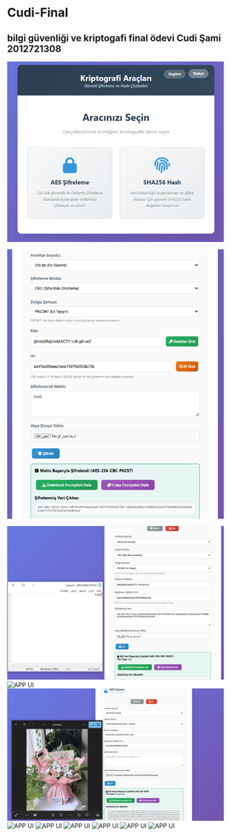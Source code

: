 # Cudi-Final
 bilgi güvenliği ve kriptogafi final ödevi
 Cudi Şami 2012721308
------------------------------------------------------
![APP UI](https://github.com/cudi33/Cudi-Final/blob/821fd9c36980327e9ad5b2cdc55dd736a5637b33/photo1.PNG)

![APP UI](https://github.com/cudi33/Cudi-Final/blob/9c764860f18d3e9418ee02abe8e6d975f2c5472f/photo2.PNG)


![APP UI](https://github.com/cudi33/Cudi-Final/blob/3a7332bd5f179666e852349fe7fc07cdfaee719d/photo3.PNG)
![APP UI](https://github.com/cudi33/Cudi-Final/blob/8085bfaeb370dfc9ffc065ccb01e67c5b4b1a5e9/aes-resim-%C5%9Fifreleme.PNG)
![APP UI](https://github.com/cudi33/Cudi-Final/blob/20e7d93892ced0329f362eac7630bdd610758a49/aes-%C5%9Fifrelenmi%C5%9F-resim-%C3%A7%C3%B6zme.PNG)
![APP UI]()
![APP UI]()
![APP UI]()
![APP UI]()
![APP UI]()
![APP UI]()

